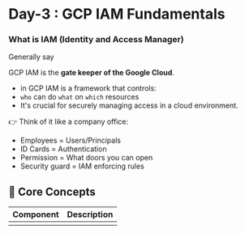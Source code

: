 # Day-3 : GCP IAM Fundamentals

### What is IAM (Identity and Access Manager)

Generally say

GCP IAM is the **gate keeper of the Google Cloud**.

- in GCP IAM is a framework that controls:
- `who` can do `what` on `which` resources
- It's crucial for securely managing access in a cloud environment.


👉 Think of it like a company office:
- Employees = Users/Principals
- ID Cards = Authentication
- Permission = What doors you can open
- Security guard = IAM enforcing rules

## 🧱 Core Concepts
|Component | Description|
|----------|------------|
|          |            |


